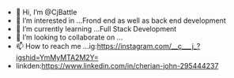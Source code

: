 - 👋 Hi, I’m @CjBattle
- 👀 I’m interested in ...Frond end as well as back end development
- 🌱 I’m currently learning ...Full Stack Development
- 💞️ I’m looking to collaborate on ...
- 📫 How to reach me ...ig:https://instagram.com/__c___j_?igshid=YmMyMTA2M2Y=
- linkden:https://www.linkedin.com/in/cherian-john-295444237

<!---
CjBattle/CjBattle is a ✨ special ✨ repository because its `README.md` (this file) appears on your GitHub profile.
You can click the Preview link to take a look at your changes.
--->
